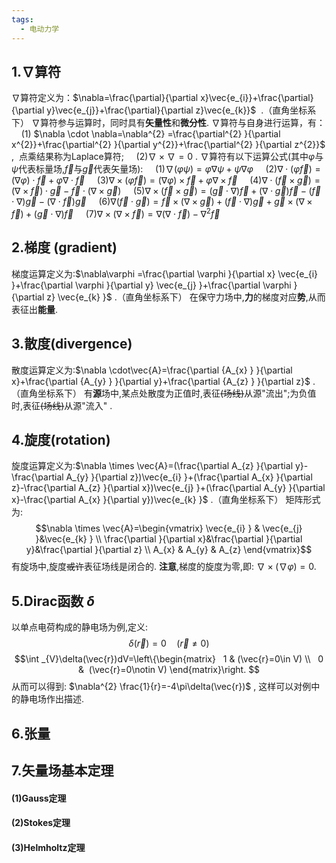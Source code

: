 ```yaml
---
tags:
  - 电动力学
---
```

## **1.$\nabla$算符**

$\nabla$算符定义为：$\nabla=\frac{\partial}{\partial x}\vec{e_{i}}+\frac{\partial}{\partial y}\vec{e_{j}}+\frac{\partial}{\partial z}\vec{e_{k}}$  .（直角坐标系下）
$\nabla$算符参与运算时，同时具有**矢量性**和**微分性**.
$\nabla$算符与自身进行运算，有： 
    (1) $\nabla \cdot \nabla=\nabla^{2} =\frac{\partial^{2} }{\partial x^{2}}+\frac{\partial^{2} }{\partial y^{2}}+\frac{\partial^{2} }{\partial z^{2}}$ ,  点乘结果称为Laplace算符;
    (2)$\nabla \times \nabla = 0$ .
$\nabla$算符有以下运算公式(其中$\varphi$与$\psi$代表标量场,$\vec{f}$与$\vec{g}$代表矢量场):
    (1)$\nabla(\varphi \psi)=\varphi\nabla\psi+\psi\nabla\varphi$
    (2)$\nabla\cdot(\varphi\vec{f})=(\nabla\varphi)\cdot\vec{f}+\varphi\nabla\cdot\vec{f}$
    (3)$\nabla\times(\varphi\vec{f})=(\nabla\varphi)\times\vec{f}+\varphi\nabla\times\vec{f}$
    (4)$\nabla\cdot(\vec{f}\times\vec{g})=(\nabla\times\vec{f})\cdot\vec{g}-\vec{f}\cdot(\nabla\times\vec{g})$
    (5)$\nabla\times(\vec{f}\times\vec{g})=(\vec{g}\cdot\nabla)\vec{f}+(\nabla\cdot\vec{g})\vec{f}-(\vec{f}\cdot\nabla)\vec{g}-(\nabla\cdot\vec{f})\vec{g}$
    (6)$\nabla(\vec{f}\cdot\vec{g})=\vec{f}\times (\nabla \times \vec{g})+(\vec{f}\cdot\nabla )\vec{g}+\vec{g}\times (\nabla \times \vec{f})+(\vec{g}\cdot\nabla )\vec{f}$
    (7)$\nabla\times(\nabla\times\vec{f})=\nabla(\nabla\cdot\vec{f})-\nabla^{2}\vec{f}$

## **2.梯度 (gradient)**

梯度运算定义为:$\nabla\varphi =\frac{\partial \varphi }{\partial x} \vec{e_{i} }+\frac{\partial \varphi }{\partial y} \vec{e_{j} }+\frac{\partial \varphi }{\partial z} \vec{e_{k} }$ .（直角坐标系下）
在保守力场中,**力**的梯度对应**势**,从而表征出**能量**.

## **3.散度(divergence)**

散度运算定义为:$\nabla \cdot\vec{A}=\frac{\partial {A_{x} } }{\partial x}+\frac{\partial {A_{y} } }{\partial y}+\frac{\partial {A_{z} } }{\partial z}$ .（直角坐标系下）
有**源**场中,某点处散度为正值时,表征~~(场线)~~从源"流出";为负值时,表征~~(场线)~~从源"流入" .

## **4.旋度(rotation)**

旋度运算定义为:$\nabla \times \vec{A}=(\frac{\partial A_{z} }{\partial y}-\frac{\partial A_{y} }{\partial z})\vec{e_{i} }+(\frac{\partial A_{x} }{\partial z}-\frac{\partial A_{z} }{\partial x})\vec{e_{j} }+(\frac{\partial A_{y} }{\partial x}-\frac{\partial A_{x} }{\partial y})\vec{e_{k} }$ .（直角坐标系下）
矩阵形式为:
$$\nabla \times \vec{A}=\begin{vmatrix}
\vec{e_{i} } & \vec{e_{j} }&\vec{e_{k} } \\
\frac{\partial }{\partial x}&\frac{\partial }{\partial y}&\frac{\partial }{\partial z} \\
A_{x} & A_{y} & A_{z}
\end{vmatrix}$$
有旋场中,旋度~~或许~~表征场线是闭合的.
**注意**,梯度的旋度为零,即: $\nabla \times(\nabla\varphi)=0$.

## **5.Dirac函数 $\delta$**

以单点电荷构成的静电场为例,定义:
$$\delta(\vec{r})=0\quad(\vec{r}\ne0)$$
$$\int _{V}\delta(\vec{r})dV=\left\{\begin{matrix}
  1 & (\vec{r}=0\in V) \\
  0 &  (\vec{r}=0\notin V)
\end{matrix}\right. $$
从而可以得到: $\nabla^{2} \frac{1}{r}=-4\pi\delta(\vec{r})$ , 这样可以对例中的静电场作出描述.

## **6.张量**




## **7.矢量场基本定理**

#### **(1)Gauss定理**


#### **(2)Stokes定理**


#### **(3)Helmholtz定理**

